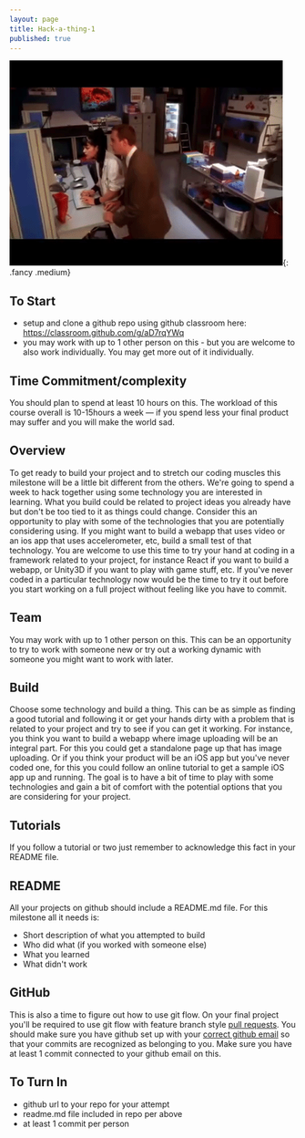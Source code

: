 ```yaml
---
layout: page
title: Hack-a-thing-1
published: true
---
```


![](img/hack-a-thing.gif){: .fancy .medium}

## To Start

* setup and clone a github repo using github classroom here: https://classroom.github.com/g/aD7rqYWq
* you may work with up to 1 other person on this - but you are welcome to also work individually. You may get more out of it individually.

## Time Commitment/complexity

You should plan to spend at least 10 hours on this. The workload of this course overall is 10-15hours a week — if you spend less your final product may suffer and you will make the world sad.

## Overview
To get ready to build your project and to stretch our coding muscles this milestone will be a little bit different from the others.  We're going to spend a week to hack together using some technology you are interested in learning.  What you build could be related to project ideas you already have but don't be too tied to it as things could change.  Consider this an opportunity to play with some of the technologies that you are potentially considering using. If you might want to build a webapp that uses video or an ios app that uses accelerometer, etc, build a small test of that technology.  You are welcome to use this time to try your hand at coding in a framework related to your project, for instance React if you want to build a webapp, or Unity3D if you want to play with game stuff, etc.   If you've never coded in a particular technology now would be the time to try it out before you start working on a full project without feeling like you have to commit.

## Team

You may work with up to 1 other person on this. This can be an opportunity to try to work with someone new or try out a working dynamic with someone you might want to work with later.

## Build

Choose some technology and build a thing.  This can be as simple as finding a good tutorial and following it or get your hands dirty with a problem that is related to your project and try to see if you can get it working.  For instance, you think you want to build a webapp where image uploading will be an integral part. For this you could get a standalone page up that has image uploading.  Or if you think your product will be an iOS app but you've never coded one, for this you could follow an online tutorial to get a sample iOS app up and running.  The goal is to have a bit of time to play with some technologies and gain a bit of comfort with the potential options that you are considering for your project.

## Tutorials

If you follow a tutorial or two just remember to acknowledge this fact in your README file.

## README

All your projects on github should include a README.md file.  For this milestone all it needs is:

* Short description of what you attempted to build
* Who did what (if you worked with someone else)
* What you learned
* What didn't work

## GitHub

This is also a time to figure out how to use git flow.  On your final project you'll be required to use git flow with feature branch style [pull requests](https://yangsu.github.io/pull-request-tutorial/).   You should make sure you have github set up with your [correct github email](https://help.github.com/articles/setting-your-email-in-git/) so that your commits are recognized as belonging to you.  Make sure you have at least 1 commit connected to your github email on this.

## To Turn In

* github url to your repo for your attempt
* readme.md file included in repo per above
* at least 1 commit per person
